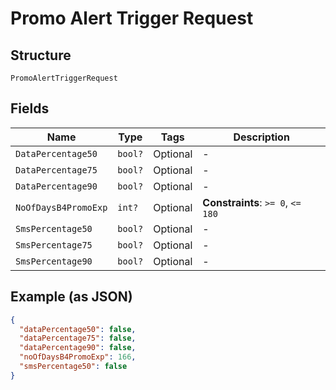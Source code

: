 
# Promo Alert Trigger Request

## Structure

`PromoAlertTriggerRequest`

## Fields

| Name | Type | Tags | Description |
|  --- | --- | --- | --- |
| `DataPercentage50` | `bool?` | Optional | - |
| `DataPercentage75` | `bool?` | Optional | - |
| `DataPercentage90` | `bool?` | Optional | - |
| `NoOfDaysB4PromoExp` | `int?` | Optional | **Constraints**: `>= 0`, `<= 180` |
| `SmsPercentage50` | `bool?` | Optional | - |
| `SmsPercentage75` | `bool?` | Optional | - |
| `SmsPercentage90` | `bool?` | Optional | - |

## Example (as JSON)

```json
{
  "dataPercentage50": false,
  "dataPercentage75": false,
  "dataPercentage90": false,
  "noOfDaysB4PromoExp": 166,
  "smsPercentage50": false
}
```

